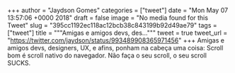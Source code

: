 
+++
author = "Jaydson Gomes"
categories = ["tweet"]
date = "Mon May 07 13:57:06 +0000 2018"
draft = false
image = "No media found for this Tweet"
slug = "395cc1192ec118ac12bcb38c843199b92d49ae79"
tags = ["tweet"]
title = """Amigas e amigos devs, des..."""
tweet = true
tweet_url = "https://twitter.com/jaydson/status/993489908365971456"
+++
Amigas e amigos devs, designers, UX, e afins, ponham na cabeça uma coisa: Scroll bom é scroll nativo do navegador. Não faça o seu scroll, o seu scroll SUCKS.
